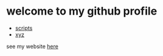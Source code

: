 # welcome to my github profile

- [scripts](https://github.com/ddaaggeett/scripts)
- [xyz](https://github.com/ddaaggeett/xyz)

see my website [here](http://ddaaggeett.xyz)
